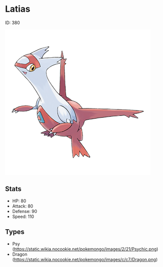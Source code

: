 # Latias


ID: 380

![](https://raw.githubusercontent.com/PokeAPI/sprites/master/sprites/pokemon/other/official-artwork/380.png "Latias")

## Stats


 - HP: 80
 - Attack: 80
 - Defense: 90
 - Speed: 110

## Types


 - Psy (https://static.wikia.nocookie.net/pokemongo/images/2/21/Psychic.png)
 - Dragon (https://static.wikia.nocookie.net/pokemongo/images/c/c7/Dragon.png)
